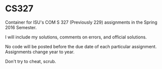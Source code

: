 # CS327

Container for ISU's COM S 327 (Previously 229) assignments in the Spring 2016 Semester. 

I will include my solutions, comments on errors, and official solutions.

No code will be posted before the due date of each particular assignment. Assignments change year to year. 

Don't try to cheat, scrub.
